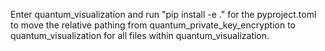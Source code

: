 Enter quantum_visualization and run "pip install -e ." for the pyproject.toml to move the relative pathing from quantum_private_key_encryption to quantum_visualization for all files within quantum_visualization.
